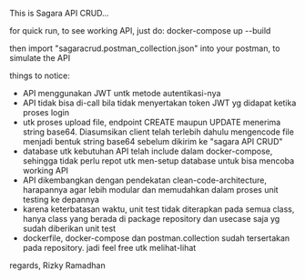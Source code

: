 This is Sagara API CRUD...

for quick run, to see working API, just do:
docker-compose up --build

then import "sagaracrud.postman_collection.json" into your postman, to simulate the API

things to notice: 
- API menggunakan JWT untk metode autentikasi-nya
- API tidak bisa di-call bila tidak menyertakan token JWT yg didapat ketika proses login 
- utk proses upload file, endpoint CREATE maupun UPDATE menerima string base64. Diasumsikan client telah terlebih dahulu mengencode file menjadi bentuk string base64 sebelum dikirim ke "sagara API CRUD"
- database utk kebutuhan API telah include dalam docker-compose, sehingga tidak perlu repot utk men-setup database untuk bisa mencoba working API
- API dikembangkan dengan pendekatan clean-code-architecture, harapannya agar lebih modular dan memudahkan dalam proses unit testing ke depannya
- karena keterbatasan waktu, unit test tidak diterapkan pada semua class, hanya class yang berada di package repository dan usecase saja yg sudah diberikan unit test
- dockerfile, docker-compose dan postman.collection sudah tersertakan pada repository. jadi feel free utk melihat-lihat




regards,
Rizky Ramadhan
